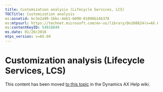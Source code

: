 ```yaml
---
title: Customization analysis (Lifecycle Services, LCS)
TOCTitle: Customization analysis
ms:assetid: bc3e2a99-1bbc-4eb1-b090-01096b14b378
ms:mtpsurl: https://technet.microsoft.com/en-us/library/Dn268624(v=AX.60)
ms:contentKeyID: 54918849
ms.date: 01/20/2016
mtps_version: v=AX.60
---
```


# Customization analysis (Lifecycle Services, LCS) 


This content has been moved [to this topic](https://ax.help.dynamics.com/en/wiki/customization-analysis-lifecycle-services-lcs/) in the Dynamics AX Help wiki.

  


